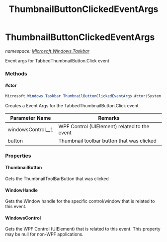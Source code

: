 ﻿---
title: ThumbnailButtonClickedEventArgs
---

# ThumbnailButtonClickedEventArgs
_namespace: [Microsoft.Windows.Taskbar](N-Microsoft.Windows.Taskbar.html)_

Event args for TabbedThumbnailButton.Click event

### Methods

#### #ctor
```csharp
Microsoft.Windows.Taskbar.ThumbnailButtonClickedEventArgs.#ctor(System.Windows.UIElement,Microsoft.Windows.Taskbar.ThumbnailToolBarButton)
```
Creates a Event Args for the TabbedThumbnailButton.Click event

|Parameter Name|Remarks|
|--------------|-------|
|windowsControl__1|WPF Control (UIElement) related to the event|
|button|Thumbnail toolbar button that was clicked|




### Properties

#### ThumbnailButton
Gets the ThumbnailToolBarButton that was clicked
#### WindowHandle
Gets the Window handle for the specific control/window that is related to this event.
#### WindowsControl
Gets the WPF Control (UIElement) that is related to this event. This property may be null
 for non-WPF applications.


